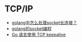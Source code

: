 # TCP/IP

* [golang中怎么处理socket长连接？](http://www.zhihu.com/question/22925358)
* [golang的socket编程](http://my.oschina.net/renguijiayi/blog/177251)
* [Go 语言使用 TCP keepalive](http://www.oschina.net/translate/tcp-keepalive-with-golang)

